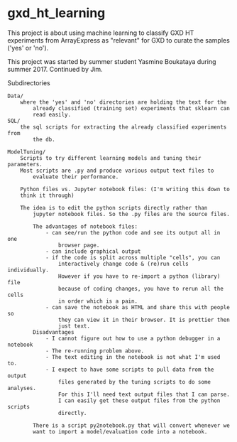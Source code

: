 # gxd_ht_learning

This project is about using machine learning to classify GXD HT experiments
from ArrayExpress as "relevant" for GXD to curate the samples ('yes' or 'no').

This project was started by summer student Yasmine Boukataya during summer 2017.
Continued by Jim.

Subdirectories

    Data/
        where the 'yes' and 'no' directories are holding the text for the
            already classified (training set) experiments that sklearn can
            read easily.
    SQL/
        the sql scripts for extracting the already classified experiments from
            the db.

    ModelTuning/
        Scripts to try different learning models and tuning their parameters.
        Most scripts are .py and produce various output text files to
            evaluate their performance.

        Python files vs. Jupyter notebook files: (I'm writing this down to
        think it through)

        The idea is to edit the python scripts directly rather than
            jupyter notebook files. So the .py files are the source files.

            The advantages of notebook files:
                - can see/run the python code and see its output all in one
                    browser page.
                - can include graphical output
                - if the code is split across multiple "cells", you can
                    interactively change code & (re)run cells individually.
                    However if you have to re-import a python (library) file
                    because of coding changes, you have to rerun all the cells
                    in order which is a pain.
                - can save the notebook as HTML and share this with people so
                    they can view it in their browser. It is prettier then
                    just text.
            Disadvantages
                - I cannot figure out how to use a python debugger in a notebook
                - The re-running problem above.
                - The text editing in the notebook is not what I'm used to.
                - I expect to have some scripts to pull data from the output
                    files generated by the tuning scripts to do some analyses.
                    For this I'll need text output files that I can parse.
                    I can easily get these output files from the python scripts
                    directly.

            There is a script py2notebook.py that will convert whenever we
            want to import a model/evaluation code into a notebook.

